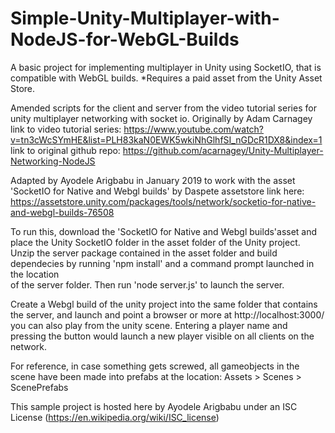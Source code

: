 # Simple-Unity-Multiplayer-with-NodeJS-for-WebGL-Builds
A basic project for implementing multiplayer in Unity using SocketIO, that is compatible with WebGL builds. *Requires a paid asset from the Unity Asset Store.

Amended scripts for the client and server from the video tutorial series for unity multiplayer networking with socket io.
Originally by Adam Carnagey
link to video tutorial series: https://www.youtube.com/watch?v=tn3cWcSYmHE&list=PLH83kaN0EWK5wkiNhGlhfSI_nGDcR1DX8&index=1
link to original github repo: https://github.com/acarnagey/Unity-Multiplayer-Networking-NodeJS

Adapted by Ayodele Arigbabu in January 2019 to work with the asset 'SocketIO for Native and Webgl builds' by Daspete
assetstore link here: https://assetstore.unity.com/packages/tools/network/socketio-for-native-and-webgl-builds-76508

To run this, download the 'SocketIO for Native and Webgl builds'asset and place the Unity SocketIO folder in the asset folder of the Unity project.
Unzip the server package contained in the asset folder and build dependecies by running 'npm install' and a command prompt launched in the location  
of the server folder. Then run 'node server.js' to launch the server.

Create a Webgl build of the unity project into the same folder that contains the server, and launch and point a browser or more at http://localhost:3000/
you can also play from the unity scene. Entering a player name and pressing the button would launch a new player visible on all clients on the network.

For reference, in case something gets screwed, all gameobjects in the scene have been made into prefabs at the location: Assets > Scenes > ScenePrefabs

This sample project is hosted here by Ayodele Arigbabu under an ISC License (https://en.wikipedia.org/wiki/ISC_license)
